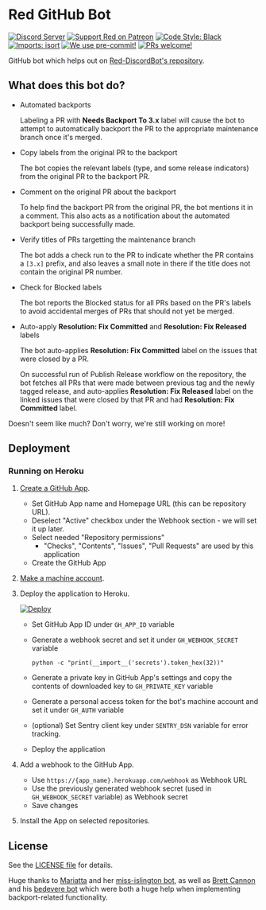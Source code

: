 # Red GitHub Bot

[![Discord Server](https://discordapp.com/api/guilds/133049272517001216/widget.png?style=shield)](https://discord.gg/red)
[![Support Red on Patreon](https://img.shields.io/badge/Support-Red!-red.svg)](https://www.patreon.com/Red_Devs)
[![Code Style: Black](https://img.shields.io/badge/code%20style-black-000000.svg)](https://github.com/psf/black)
[![Imports: isort](https://user-images.githubusercontent.com/6032823/111363465-600fe880-8690-11eb-8377-ec1d4d5ff981.png)](https://github.com/PyCQA/isort)
[![We use pre-commit!](https://img.shields.io/badge/pre--commit-enabled-brightgreen?logo=pre-commit&logoColor=white)](https://github.com/pre-commit/pre-commit)
[![PRs welcome!](https://img.shields.io/badge/PRs-welcome-brightgreen.svg)](http://makeapullrequest.com)

GitHub bot which helps out on [Red-DiscordBot's repository](https://github.com/Cog-Creators/Red-DiscordBot).

## What does this bot do?

- Automated backports

    Labeling a PR with **Needs Backport To 3.x** label will cause the bot to attempt to
    automatically backport the PR to the appropriate maintenance branch once it's merged.

- Copy labels from the original PR to the backport

    The bot copies the relevant labels (type, and some release indicators)
    from the original PR to the backport PR.

- Comment on the original PR about the backport

    To help find the backport PR from the original PR, the bot mentions it in a comment.
    This also acts as a notification about the automated backport being successfully made.

- Verify titles of PRs targetting the maintenance branch

    The bot adds a check run to the PR to indicate whether the PR contains a `[3.x]` prefix,
    and also leaves a small note in there if the title does not contain the original PR number.

- Check for Blocked labels

    The bot reports the Blocked status for all PRs based on the PR's labels
    to avoid accidental merges of PRs that should not yet be merged.

- Auto-apply **Resolution: Fix Committed** and **Resolution: Fix Released** labels

    The bot auto-applies **Resolution: Fix Committed** label on the issues that were
    closed by a PR.

    On successful run of Publish Release workflow on the repository, the bot fetches all PRs
    that were made between previous tag and the newly tagged release, and auto-applies
    **Resolution: Fix Released** label on the linked issues that were closed by that PR and had
    **Resolution: Fix Committed** label.

Doesn't seem like much? Don't worry, we're still working on more!

## Deployment

### Running on Heroku

1. [Create a GitHub App](https://github.com/settings/apps/new).
    - Set GitHub App name and Homepage URL (this can be repository URL).
    - Deselect "Active" checkbox under the Webhook section - we will set it up later.
    - Select needed "Repository permissions"
        - "Checks", "Contents", "Issues", "Pull Requests" are used by this application
    - Create the GitHub App
1. [Make a machine account](https://github.com/signup).
1. Deploy the application to Heroku.

    [![Deploy](https://www.herokucdn.com/deploy/button.svg)](https://heroku.com/deploy?template=https://github.com/jack1142/Red-GitHubBot)

    - Set GitHub App ID under `GH_APP_ID` variable
    - Generate a webhook secret and set it under `GH_WEBHOOK_SECRET` variable

        ```
        python -c "print(__import__('secrets').token_hex(32))"
        ```

    - Generate a private key in GitHub App's settings and copy the contents of downloaded key to `GH_PRIVATE_KEY` variable
    - Generate a personal access token for the bot's machine account and set it under `GH_AUTH` variable
    - (optional) Set Sentry client key under `SENTRY_DSN` variable for error tracking.
    - Deploy the application
1. Add a webhook to the GitHub App.
    - Use `https://{app_name}.herokuapp.com/webhook` as Webhook URL
    - Use the previously generated webhook secret (used in `GH_WEBHOOK_SECRET` variable) as Webhook secret
    - Save changes
1. Install the App on selected repositories.

## License

See the [LICENSE file](LICENSE) for details.

Huge thanks to [Mariatta](https://github.com/Mariatta)
and her [miss-islington bot](https://github.com/python/miss-islington),
as well as [Brett Cannon](https://github.com/brettcannon)
and his [bedevere bot](https://github.com/python/bedevere)
which were both a huge help when implementing backport-related functionality.
